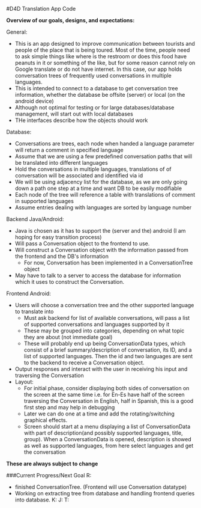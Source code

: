 #D4D Translation App Code

**Overview of our goals, designs, and expectations:**

General:
* This is an app designed to improve communication between tourists and people of the place that is being toured. Most of the time, people need to ask simple things like where is the restroom or does this food have peanuts in it or something of the like, but for some reason cannot rely on Google translate or do not have internet. In this case, our app holds conversation trees of frequently used conversations in multiple languages. 
* This is intended to connect to a database to get conversation tree information, whether the database be offsite (server) or local (on the android device)
* Although not optimal for testing or for large databases/database management, will start out with local databases
* THe interfaces describe how the objects should work

Database: 
* Conversations are trees, each node when handed a language parameter will return a comment in specified language
* Assume that we are using a few predefined conversation paths that will be translated into different languages
* Hold the conversations in multiple languages, translations of of conversation will be associated and identified via id
* We will be using adjacency list for the database, as we are only going down a path one step at a time and want DB to be easily modifiable
* Each node of the tree will reference a table with translations of comment in supported languages
* Assume entries dealing with languages are sorted by language number

Backend Java/Android:
* Java is chosen as it has to support the (server and the) android (I am hoping for easy transition process)
* Will pass a Conversation object to the frontend to use. 
* Will construct a Conversation object with the information passed from the frontend and the DB's information
	* For now, Conversation has been implemented in a ConversationTree object
* May have to talk to a server to access the database for information which it uses to construct the Conversation. 

Frontend Android: 
* Users will choose a conversation tree and the other supported language to translate into
	* Must ask backend for list of available conversations, will pass a list of supported conversations and languages supported by it
	* These may be grouped into categories, depending on what topic they are about (not immediate goal)
	* These will probably end up being ConversationData types, which consist of a brief summary/description of conversation, its ID, and a list of supported languages. Then the id and two languages are sent to the backend to receive a Conversation object.
* Output responses and interact with the user in receiving his input and traversing the Conversation
* Layout:
	* For initial phase, consider displaying both sides of conversation on the screen at the same time i.e. for En-Es have half of the screen traversing the Conversation in English, half in Spanish, this is a good first step and may help in debugging
	* Later we can do one at a time and add the rotating/switching graphical effects. 
	* Screen should start at a menu displaying a list of ConversationData with part of description(and possibly supported languages, title, group). When a ConversationData is opened, description is showed as well as supported languages, from here select languages and get the conversation

**These are always subject to change**

###Current Progress/Next Goal
R:
* finished ConversationTree. (Frontend will use Conversation datatype) 
* Working on extracting tree from database and handling frontend queries into database.
K:
J:
T: